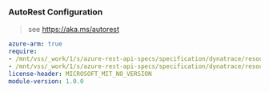 ### AutoRest Configuration

> see https://aka.ms/autorest

``` yaml
azure-arm: true
require:
- /mnt/vss/_work/1/s/azure-rest-api-specs/specification/dynatrace/resource-manager/readme.md
- /mnt/vss/_work/1/s/azure-rest-api-specs/specification/dynatrace/resource-manager/readme.go.md
license-header: MICROSOFT_MIT_NO_VERSION
module-version: 1.0.0

```